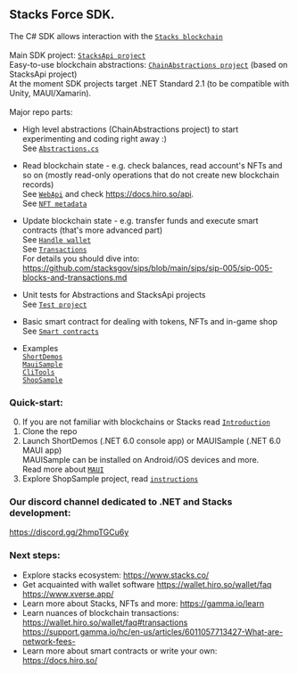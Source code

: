 ## Stacks Force SDK.
The C# SDK allows interaction with the [`Stacks blockchain`](https://www.stacks.co/)
\
\
Main SDK project: [`StacksApi project`](https://github.com/stacks-force/force-sdk/tree/main/csharpsdk/StacksApi)
\
Easy-to-use blockchain abstractions: [`ChainAbstractions project`](https://github.com/stacks-force/force-sdk/blob/main/csharpsdk/ChainAbstractions) (based on StacksApi project)
\
At the moment SDK projects target .NET Standard 2.1 (to be compatible with Unity, MAUI/Xamarin).
\
\
Major repo parts:

* High level abstractions (ChainAbstractions project) to start experimenting and coding right away :)
\
See [`Abstractions.cs`](https://github.com/stacks-force/force-sdk/blob/main/csharpsdk/ChainAbstractions/Abstractions.cs)

* Read blockchain state - e.g. check balances, read account's NFTs and so on (mostly read-only operations that do not create new blockchain records)
\
See [`WebApi`](https://github.com/stacks-force/force-sdk/tree/main/csharpsdk/StacksApi/Stacks/WebApi) and check https://docs.hiro.so/api.
\
See [`NFT metadata`](https://github.com/stacks-force/force-sdk/tree/main/csharpsdk/StacksApi/Stacks/Metadata)

* Update blockchain state - e.g. transfer funds and execute smart contracts (that's more advanced part)
\
See [`Handle wallet`](https://github.com/stacks-force/force-sdk/blob/main/csharpsdk/StacksApi/Stacks/Wallet.cs)
\
See [`Transactions`](https://github.com/stacks-force/force-sdk/tree/main/csharpsdk/StacksApi/Stacks/ChainTransactions)
\
For details you should dive into:
\
https://github.com/stacksgov/sips/blob/main/sips/sip-005/sip-005-blocks-and-transactions.md

* Unit tests for Abstractions and StacksApi projects
\
See [`Test project`](https://github.com/stacks-force/force-sdk/tree/main/csharpsdk/Test)

* Basic smart contract for dealing with tokens, NFTs and in-game shop
\
See [`Smart contracts`](https://github.com/stacks-force/force-sdk/tree/main/contracts)

* Examples 
\
[`ShortDemos`](https://github.com/stacks-force/force-sdk/tree/main/csharpsdk/ShortDemos)
\
[`MauiSample`](https://github.com/stacks-force/force-sdk/tree/main/csharpsdk/MauiSample)
\
[`CliTools`](https://github.com/stacks-force/force-sdk/tree/main/csharpsdk/CliTools)
\
[`ShopSample`](https://github.com/stacks-force/force-sdk/tree/main/csharpsdk/ShopSample)

### Quick-start:
0) If you are not familiar with blockchains or Stacks read [`Introduction`](https://github.com/stacks-force/force-sdk/tree/main/docs/introduction.md)
1) Clone the repo
2) Launch ShortDemos (.NET 6.0 console app) or MAUISample (.NET 6.0 MAUI app)
\
MAUISample can be installed on Android/iOS devices and more.
\
Read more about [`MAUI`](https://docs.microsoft.com/en-us/dotnet/maui/what-is-maui)
3) Explore ShopSample project, read [`instructions`](https://github.com/stacks-force/force-sdk/tree/main/docs/shop.md)

### Our discord channel dedicated to .NET and Stacks development:
https://discord.gg/2hmpTGCu6y

### Next steps:
* Explore stacks ecosystem: https://www.stacks.co/
* Get acquainted with wallet software
 https://wallet.hiro.so/wallet/faq
 https://www.xverse.app/
* Learn more about Stacks, NFTs and more:
 https://gamma.io/learn
* Learn nuances of blockchain transactions:
 https://wallet.hiro.so/wallet/faq#transactions
 https://support.gamma.io/hc/en-us/articles/6011057713427-What-are-network-fees-
* Learn more about smart contracts or write your own:
 https://docs.hiro.so/
